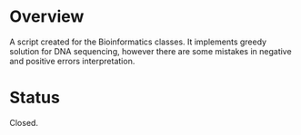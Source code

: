 # Overview
A script created for the Bioinformatics classes. It implements greedy solution for DNA sequencing, however there are some mistakes in negative and positive errors interpretation.

# Status
Closed.
